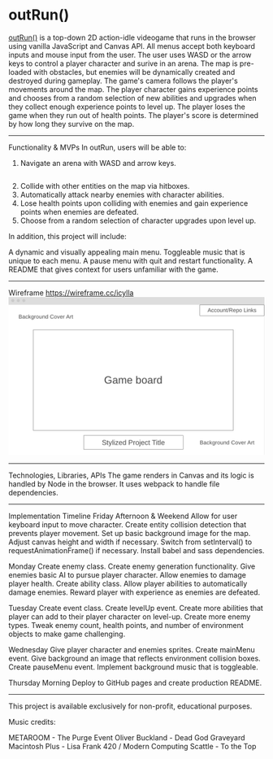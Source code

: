 # outRun()

[outRun()](https://rjeriomenko.github.io/outRun/) is a top-down 2D action-idle videogame that runs in the browser using vanilla JavaScript and Canvas API. All menus accept both keyboard inputs and mouse input from the user. The user uses WASD or the arrow keys to control a player character and surive in an arena. The map is pre-loaded with obstacles, but enemies will be dynamically created and destroyed during gameplay. The game's camera follows the player's movements around the map. The player character gains experience points and chooses from a random selection of new abilities and upgrades when they collect enough experience points to level up. The player loses the game when they run out of health points. The player's score is determined by how long they survive on the map.

---

Functionality & MVPs
In outRun, users will be able to:

1. Navigate an arena with WASD and arrow keys.

```js

```
<!-- Incorporate an image of your code or a code snippet: -->
<!-- Incoporate either an image or gif of your game in action, displaying this feature. -->

2. Collide with other entities on the map via hitboxes.
3. Automatically attack nearby enemies with character abilities.
4. Lose health points upon colliding with enemies and gain experience points when enemies are defeated.
5. Choose from a random selection of character upgrades upon level up.


In addition, this project will include:

A dynamic and visually appealing main menu.
Toggleable music that is unique to each menu.
A pause menu with quit and restart functionality.
A README that gives context for users unfamiliar with the game.


---

Wireframe
https://wireframe.cc/icylla
![Picture of wireframe](wireframe.png "Wireframe") 

---

Technologies, Libraries, APIs
The game renders in Canvas and its logic is handled by Node in the browser. It uses webpack to handle file dependencies.

---
Implementation Timeline
Friday Afternoon & Weekend
Allow for user keyboard input to move character. Create entity collision detection that prevents player movement. Set up basic background image for the map. Adjust canvas height and width if necessary. Switch from setInterval() to requestAnimationFrame() if necessary. Install babel and sass dependencies.

Monday
Create enemy class. Create enemy generation functionality. Give enemies basic AI to pursue player character. Allow enemies to damage player health. Create ability class. Allow player abilities to automatically damage enemies. Reward player with experience as enemies are defeated.

Tuesday
Create event class. Create levelUp event. Create more abilities that player can add to their player character on level-up. Create more enemy types. Tweak enemy count, health points, and number of environment objects to make game challenging.

Wednesday
Give player character and enemies sprites. Create mainMenu event. Give background an image that reflects environment collision boxes. Create pauseMenu event. Implement background music that is toggleable.

Thursday Morning
Deploy to GitHub pages and create production README.

---

This project is available exclusively for non-profit, educational purposes.

Music credits:

METAROOM - The Purge Event
Oliver Buckland - Dead God Graveyard
Macintosh Plus - Lisa Frank 420 / Modern Computing
Scattle - To the Top